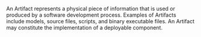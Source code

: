 An Artifact represents a physical piece of information that is used or produced by a software development process. Examples of Artifacts include models, source files, scripts, and binary executable files. An Artifact may constitute the implementation of a deployable component.